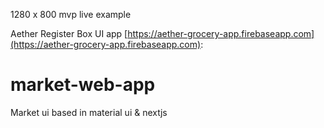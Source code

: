 1280 x 800 mvp live example

Aether Register Box UI app [https://aether-grocery-app.firebaseapp.com](https://aether-grocery-app.firebaseapp.com):

# market-web-app

Market ui based in material ui &amp; nextjs
